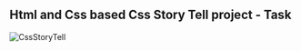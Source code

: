 Html and Css based Css Story Tell project - Task
---

![CssStoryTell](https://github.com/r4nd3l/CssStoryTell/blob/master/img/sample.gif)
